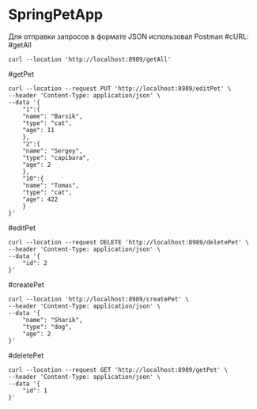 # SpringPetApp
Для отправки запросов в формате JSON использовал Postman
#cURL:
#getAll
```
curl --location 'http://localhost:8989/getAll'
```
#getPet
```
curl --location --request PUT 'http://localhost:8989/editPet' \
--header 'Content-Type: application/json' \
--data '{
    "1":{
    "name": "Barsik",
    "type": "cat",
    "age": 11
    },
    "2":{
    "name": "Sergey",
    "type": "capibara",
    "age": 2
    },
    "10":{
    "name": "Tomas",
    "type": "cat",
    "age": 422
    }
}'
```
#editPet
```
curl --location --request DELETE 'http://localhost:8989/deletePet' \
--header 'Content-Type: application/json' \
--data '{
    "id": 2
}'
```
#createPet
```
curl --location 'http://localhost:8989/createPet' \
--header 'Content-Type: application/json' \
--data '{
    "name": "Sharik",
    "type": "dog",
    "age": 2
}'
```
#deletePet
```
curl --location --request GET 'http://localhost:8989/getPet' \
--header 'Content-Type: application/json' \
--data '{
    "id": 1
}'
```
